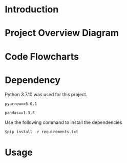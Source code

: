 # Introduction


# Project Overview Diagram


# Code Flowcharts


# Dependency
Python 3.7.10 was used for this project.
```
pyarrow==6.0.1
```
```
pandas==1.3.5
```
Use the following command to install the dependencies
```python
$pip install -r requirements.txt
```
# Usage


